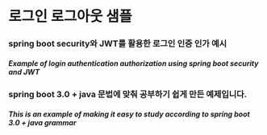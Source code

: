 # 로그인 로그아웃 샘플

### spring boot security와 JWT를 활용한 로그인 인증 인가 예시
##### Example of login authentication authorization using spring boot security and JWT

### spring boot 3.0 + java 문법에 맞춰 공부하기 쉽게 만든 예제입니다. 
##### This is an example of making it easy to study according to spring boot 3.0 + java grammar
